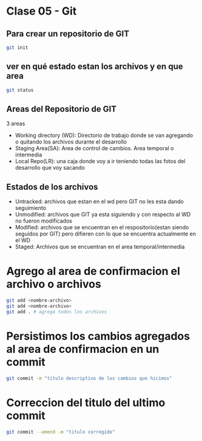 # Clase 05 - Git

## Para crear un repositorio de GIT

```sh
git init
```
## ver en qué estado estan los archivos y en que area
```sh
git status
```


## Areas del Repositorio de GIT

3 areas

* Working directory (WD): Directorio de trabajo donde se van agregando o quitando los archivos durante el desarrollo
* Staging Area(SA): Area de control de cambios. Area temporal o intermedia
* Local Repo(LR): una caja donde voy a ir teniendo todas las fotos del desarrollo que voy sacando

## Estados de los archivos

* Untracked: archivos que estan en el wd pero GIT no les esta dando seguimiento
* Unmodified: archivos que GIT ya esta siguiendo y con respecto al WD no fueron modificados
* Modified: archivos que se encuentran en el respositorio(estan siendo seguidos por GIT) pero difieren con lo que se encuentra actualmente en el WD
* Staged: Archivos que se encuentran en el area temporal/intermedia    

# Agrego al area de confirmacion el archivo o archivos

```sh
git add <nombre-archivo>
git add <nombre-archivo>
git add . # agrega todos los archivos
```

# Persistimos los cambios agregados al area de confirmacion en un commit

```sh
git commit -m "titulo descriptivo de los cambios que hicimos"
```

# Correccion del titulo del ultimo commit

```sh
git commit --amend -m "titulo corregido"
```

